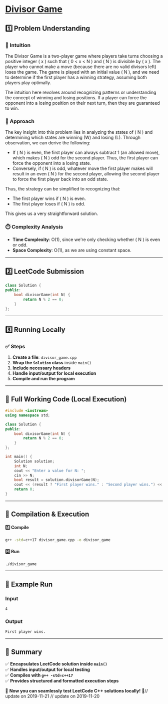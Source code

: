 # **[Divisor Game](https://leetcode.com/problems/divisor-game/description/)**  

## **1️⃣ Problem Understanding**  
### **📌 Intuition**  
The Divisor Game is a two-player game where players take turns choosing a positive integer \( x \) such that \( 0 < x < N \) and \( N \) is divisible by \( x \). The player who cannot make a move (because there are no valid divisors left) loses the game. The game is played with an initial value \( N \), and we need to determine if the first player has a winning strategy, assuming both players play optimally.

The intuition here revolves around recognizing patterns or understanding the concept of winning and losing positions. If a player can force the opponent into a losing position on their next turn, then they are guaranteed to win.

### **🚀 Approach**  
The key insight into this problem lies in analyzing the states of \( N \) and determining which states are winning (W) and losing (L). Through observation, we can derive the following:
- If \( N \) is even, the first player can always subtract 1 (an allowed move), which makes \( N \) odd for the second player. Thus, the first player can force the opponent into a losing state.
- Conversely, if \( N \) is odd, whatever move the first player makes will result in an even \( N \) for the second player, allowing the second player to force the first player back into an odd state.

Thus, the strategy can be simplified to recognizing that:
- The first player wins if \( N \) is even.
- The first player loses if \( N \) is odd.

This gives us a very straightforward solution.

### **⏱️ Complexity Analysis**  
- **Time Complexity**: O(1), since we're only checking whether \( N \) is even or odd.  
- **Space Complexity**: O(1), as we are using constant space.  

---  

## **2️⃣ LeetCode Submission**  
```cpp
class Solution {
public:
    bool divisorGame(int N) {
        return N % 2 == 0;
    }
};
```  

---  

## **3️⃣ Running Locally**  
### **✅ Steps**  
1. **Create a file**: `divisor_game.cpp`  
2. **Wrap the `Solution` class** inside `main()`  
3. **Include necessary headers**  
4. **Handle input/output for local execution**  
5. **Compile and run the program**  

---  

## **📝 Full Working Code (Local Execution)**  
```cpp
#include <iostream>
using namespace std;

class Solution {
public:
    bool divisorGame(int N) {
        return N % 2 == 0;
    }
};

int main() {
    Solution solution;
    int N;
    cout << "Enter a value for N: ";
    cin >> N;
    bool result = solution.divisorGame(N);
    cout << (result ? "First player wins." : "Second player wins.") << endl;
    return 0;
}
```  

---  

## **🔧 Compilation & Execution**  
#### **1️⃣ Compile**  
```bash
g++ -std=c++17 divisor_game.cpp -o divisor_game
```  

#### **2️⃣ Run**  
```bash
./divisor_game
```  

---  

## **🎯 Example Run**  
### **Input**  
```
4
```  
### **Output**  
```
First player wins.
```  

---  

## **📌 Summary**  
✅ **Encapsulates LeetCode solution inside `main()`**  
✅ **Handles input/output for local testing**  
✅ **Compiles with `g++ -std=c++17`**  
✅ **Provides structured and formatted execution steps**  

🚀 **Now you can seamlessly test LeetCode C++ solutions locally!** 🚀// update on 2019-11-21
// update on 2019-11-20
